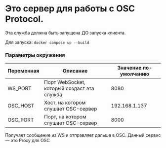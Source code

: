# Это сервер для работы с OSC Protocol.

Эта служба должна быть запущена ДО запуска клиента.

Для запуска: `docker compose up --build`

### Параметры окружения

| Переменная | Описание                                   | Значение по-умолчанию |
|------------|--------------------------------------------|-----------------------|
| WS_PORT    | Порт WebSocket, который создаст эта служба | 8080                  |
| OSC_HOST   | Хост, на котором слушает OSC-сервер        | 192.168.1.137         |
| OSC_PORT   | Порт, на котором слушает OSC-сервер        | 8000                  |

Получает сообщение из WS и отправляет дальше в OSC. Данный сервис — это Proxy для OSC